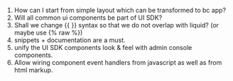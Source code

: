 1. How can I start from simple layout which can be transformed to bc app?
1. Will all common ui components be part of UI SDK?
1. Shall we change {{ }} syntax so that we do not overlap with liquid? (or maybe use {% raw %})
1. snippets + documentation are a must.
1. unify the UI SDK components look & feel with admin console components.
1. Allow wiring component event handlers from javascript as well as from html markup.
 
